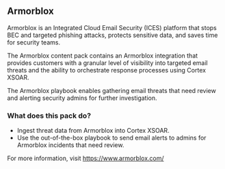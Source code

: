 ## Armorblox

Armorblox is an Integrated Cloud Email Security (ICES) platform that stops BEC and targeted phishing attacks, protects sensitive data, and saves time for security teams.

The Armorblox content pack contains an Armorblox integration that provides customers with a granular level of visibility into targeted email threats and the ability to orchestrate response processes using Cortex XSOAR.

The Armorblox playbook enables gathering email threats that need review and alerting security admins for further investigation. 


### What does this pack do?

- Ingest threat data from Armorblox into Cortex XSOAR.
- Use the out-of-the-box playbook to send email alerts to admins for Armorblox incidents that need review.

For more information, visit <https://www.armorblox.com/> 
